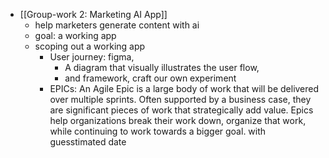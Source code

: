 - [[Group-work 2: Marketing AI App]]
	- help marketers generate content with ai
	- goal: a working app
	- scoping out a working app
		- User journey: figma,
			- A diagram that visually illustrates the user flow,
			- and framework, craft our own experiment
		- EPICs: An Agile Epic is a large body of work that will be delivered over multiple sprints. Often supported by a business case, they are significant pieces of work that strategically add value. Epics help organizations break their work down, organize that work, while continuing to work towards a bigger goal. with guesstimated date